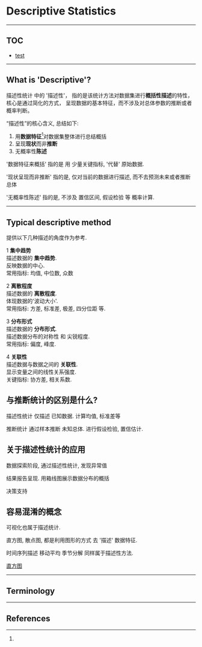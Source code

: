 
# Descriptive Statistics

---

## TOC

- [test](#what-is-descriptive)

---

## What is 'Descriptive'?
<!-- 何为描述性 -->
描述性统计 中的 '描述性'， 指的是该统计方法对数据集进行**概括性描述**的特性， 核心是通过简化的方式， 呈现数据的基本特征，而不涉及对总体参数的推断或者概率判断。

“描述性”的核心含义, 总结如下:

1. 用**数据特征**[^何为特征]对数据集整体进行总结概括
2. 呈现**现状**而非**推断**
3. 无概率性**陈述**

<!-- TODO:后续对名词进行详细解释 -->
'数据特征来概括' 指的是 用 少量关键指标, '代替' 原始数据.

'现状呈现而非推断' 指的是, 仅对当前的数据进行描述, 而不去预测未来或者推断总体

'无概率性陈述' 指的是, 不涉及 置信区间, 假设检验 等 概率计算.

---

## Typical descriptive method
<!-- 典型描述性方法 -->
提供以下几种描述的角度作为参考.

1 **集中趋势**\
描述数据的 **集中趋势**.\
反映数据的中心.\
常用指标: 均值, 中位数, 众数

2 **离散程度**\
描述数据的 **离散程度**.\
体现数据的'波动大小'.\
常用指标: 方差, 标准差, 极差, 四分位距 等.

3 **分布形式**\
描述数据的 **分布形式**.\
描述数据分布的对称性 和 尖锐程度.\
常用指标: 偏度, 峰度.

4 **关联性**\
描述数据与数据之间的 **关联性**.\
显示变量之间的线性关系强度.\
关键指标: 协方差, 相关系数.

## 与推断统计的区别是什么?

描述性统计 仅描述 已知数据. 计算均值, 标准差等

推断统计 通过样本推断 未知总体. 进行假设检验, 置信估计.

## 关于描述性统计的应用

数据探索阶段,
通过描述性统计, 发现异常值

结果报告呈现.
用箱线图展示数据分布的概括

决策支持

## 容易混淆的概念

可视化也属于描述统计.

直方图, 散点图, 都是利用图形的方式 去 '描述' 数据特征.

时间序列描述
移动平均 季节分解 同样属于描述性方法.

[直方图](./histogram.ipynb)

---

## Terminology
<!-- 名词解释 -->

[^何为特征]:
---

## References

<!-- EOF -->